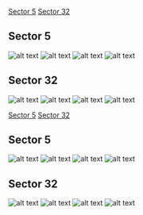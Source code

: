 [Sector 5](#sector5)
[Sector 32](#sector32)

<a name = "sector5"></a>
## Sector 5
![alt text](/tt/WASP-061_Sector_5/WASP-061_Sector_5_a_TimeSeries.png)
![alt text](/tt/WASP-061_Sector_5/WASP-061_Sector_5_b_FoldedLightCurve.png)
![alt text](/tt/WASP-061_Sector_5/WASP-061_Sector_5_b_IndividualTransitsWithFit.png)
![alt text](/tt/WASP-061_Sector_5/WASP-061_Sector_5_c_TimingResiduals.png)

<a name = "sector32"></a>
## Sector 32
![alt text](/tt/WASP-061_Sector_32/WASP-061_Sector_32_a_TimeSeries.png)
![alt text](/tt/WASP-061_Sector_32/WASP-061_Sector_32_b_FoldedLightCurve.png)
![alt text](/tt/WASP-061_Sector_32/WASP-061_Sector_32_b_IndividualTransitsWithFit.png)
![alt text](/tt/WASP-061_Sector_32/WASP-061_Sector_32_c_TimingResiduals.png)

[Sector 5](#sector5)
[Sector 32](#sector32)

<a name = "sector5"></a>
## Sector 5
![alt text](/tt/WASP-061_Sector_5/WASP-061_Sector_5_a_TimeSeries.png)
![alt text](/tt/WASP-061_Sector_5/WASP-061_Sector_5_b_FoldedLightCurve.png)
![alt text](/tt/WASP-061_Sector_5/WASP-061_Sector_5_b_IndividualTransitsWithFit.png)
![alt text](/tt/WASP-061_Sector_5/WASP-061_Sector_5_c_TimingResiduals.png)

<a name = "sector32"></a>
## Sector 32
![alt text](/tt/WASP-061_Sector_32/WASP-061_Sector_32_a_TimeSeries.png)
![alt text](/tt/WASP-061_Sector_32/WASP-061_Sector_32_b_FoldedLightCurve.png)
![alt text](/tt/WASP-061_Sector_32/WASP-061_Sector_32_b_IndividualTransitsWithFit.png)
![alt text](/tt/WASP-061_Sector_32/WASP-061_Sector_32_c_TimingResiduals.png)


